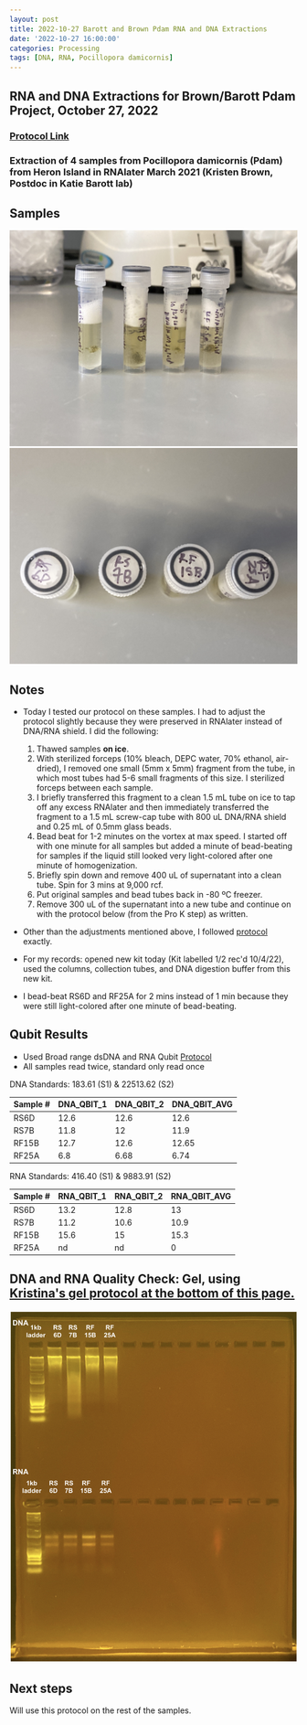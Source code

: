 ```yaml
---
layout: post
title: 2022-10-27 Barott and Brown Pdam RNA and DNA Extractions
date: '2022-10-27 16:00:00'
categories: Processing
tags: [DNA, RNA, Pocillopora damicornis]
---
```


## RNA and DNA Extractions for Brown/Barott Pdam Project, October 27, 2022

### [Protocol Link](https://zdellaert.github.io/ZD_Putnam_Lab_Notebook/Protocols_Zymo_Quick_DNA_RNA_Miniprep_Plus/)

### Extraction of 4 samples from Pocillopora damicornis (Pdam) from Heron Island in RNAlater March 2021 (Kristen Brown, Postdoc in Katie Barott lab)

## Samples

![22022-10-27-tubes.JPG](https://github.com/zdellaert/ZD_Putnam_Lab_Notebook/blob/master/images/samples/2022-10-27-tubes.JPG?raw=true)
![2022-10-27-caps.JPG](https://github.com/zdellaert/ZD_Putnam_Lab_Notebook/blob/master/images/samples/2022-10-27-caps.JPG?raw=true)

## Notes

- Today I tested our protocol on these samples. I had to adjust the protocol slightly because they were preserved in RNAlater instead of DNA/RNA shield. I did the following:

    1. Thawed samples **on ice**.
    2. With sterilized forceps (10% bleach, DEPC water, 70% ethanol, air-dried), I removed one small (5mm x 5mm) fragment from the tube, in which most tubes had 5-6 small fragments of this size. I sterilized forceps between each sample.
    3. I briefly transferred this fragment to a clean 1.5 mL tube on ice to tap off any excess RNAlater and then immediately transferred the fragment to a 1.5 mL screw-cap tube with 800 uL DNA/RNA shield and 0.25 mL of 0.5mm glass beads.
    4. Bead beat for 1-2 minutes on the vortex at max speed. I started off with one minute for all samples but added a minute of bead-beating for samples if the liquid still looked very light-colored after one minute of homogenization.
    5. Briefly spin down and remove 400 uL of supernatant into a clean tube. Spin for 3 mins at 9,000 rcf.
    6. Put original samples and bead tubes back in -80 ºC freezer.
    7. Remove 300 uL of the supernatant into a new tube and continue on with the protocol below (from the Pro K step) as written.

- Other than the adjustments mentioned above, I followed [protocol](https://zdellaert.github.io/ZD_Putnam_Lab_Notebook/Protocols_Zymo_Quick_DNA_RNA_Miniprep_Plus/) exactly.

- For my records: opened new kit today (Kit labelled 1/2 rec'd 10/4/22), used the columns, collection tubes, and DNA digestion buffer from this new kit.

- I bead-beat RS6D and RF25A for 2 mins instead of 1 min because they were still light-colored after one minute of bead-beating.

## Qubit Results

- Used Broad range dsDNA and RNA Qubit [Protocol](https://meschedl.github.io/MESPutnam_Open_Lab_Notebook/Qubit-Protocol/)
- All samples read twice, standard only read once

 DNA Standards: 183.61 (S1) & 22513.62 (S2)

| Sample # | DNA_QBIT_1 | DNA_QBIT_2 | DNA_QBIT_AVG |
|----------|------------|------------|--------------|
| RS6D     | 12.6       | 12.6       | 12.6         |
| RS7B     | 11.8       | 12         | 11.9         |
| RF15B    | 12.7       | 12.6       | 12.65        |
| RF25A    | 6.8        | 6.68       | 6.74         |

 RNA Standards: 416.40 (S1) & 9883.91 (S2)

 | Sample # | RNA_QBIT_1 | RNA_QBIT_2 | RNA_QBIT_AVG |
|----------|------------|------------|--------------|
| RS6D     | 13.2       | 12.8       | 13           |
| RS7B     | 11.2       | 10.6       | 10.9         |
| RF15B    | 15.6       | 15         | 15.3         |
| RF25A    | nd         | nd         | 0            |

## DNA and RNA Quality Check: Gel, using [Kristina's gel protocol at the bottom of this page.](https://zdellaert.github.io/ZD_Putnam_Lab_Notebook/Protocols_Zymo_Quick_DNA_RNA_Miniprep_Plus/)

![2022-10-27-gel.JPG](https://github.com/zdellaert/ZD_Putnam_Lab_Notebook/blob/master/images/gels/2022-10-27-gel.JPG?raw=true)

## Next steps

Will use this protocol on the rest of the samples.
